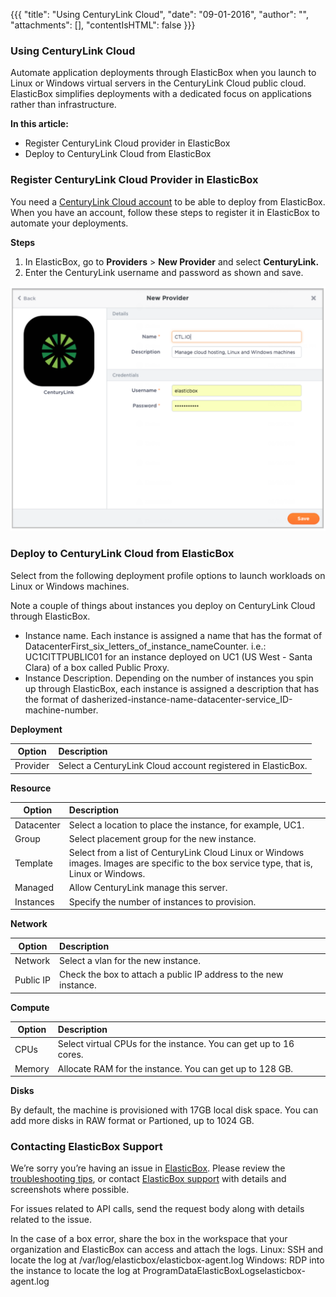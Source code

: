 {{{ "title": "Using CenturyLink Cloud",
"date": "09-01-2016",
"author": "",
"attachments": [],
"contentIsHTML": false
}}}


### Using CenturyLink Cloud

Automate application deployments through ElasticBox when you launch to Linux or Windows virtual servers in the CenturyLink Cloud public cloud. ElasticBox simplifies deployments with a dedicated focus on applications rather than infrastructure.

**In this article:**

* Register CenturyLink Cloud provider in ElasticBox
* Deploy to CenturyLink Cloud from ElasticBox

### Register CenturyLink Cloud Provider in ElasticBox

You need a [CenturyLink Cloud account](//www.ctl.io/) to be able to deploy from ElasticBox. When you have an account, follow these steps to register it in ElasticBox to automate your deployments.

**Steps**

1. In ElasticBox, go to **Providers** > **New Provider** and select **CenturyLink.**
2. Enter the CenturyLink username and password as shown and save.

![centurylink-add-provider-credentials-1.png](../images/ElasticBox/centurylink-add-provider-credentials-1.png)

### Deploy to CenturyLink Cloud from ElasticBox

Select from the following deployment profile options to launch workloads on Linux or Windows machines.

Note a couple of things about instances you deploy on CenturyLink Cloud through ElasticBox.

* Instance name. Each instance is assigned a name that has the format of DatacenterFirst_six_letters_of_instance_nameCounter. i.e.: UC1CITTPUBLIC01 for an instance deployed on UC1 (US West - Santa Clara) of a box called Public Proxy.
* Instance Description. Depending on the number of instances you spin up through ElasticBox, each instance is assigned a description that has the format of dasherized-instance-name-datacenter-service_ID-machine-number.

**Deployment**

| **Option**  |  **Description** |
|----------|:-----|
| Provider |  Select a CenturyLink Cloud account registered in ElasticBox. |

**Resource**

| **Option**  |  **Description** |
|----------|:-----|
| Datacenter | Select a location to place the instance, for example, UC1. |
| Group |	Select placement group for the new instance. |
| Template | Select from a list of CenturyLink Cloud Linux or Windows images. Images are specific to the box service type, that is, Linux or Windows. |
| Managed |	Allow CenturyLink manage this server. |
| Instances | Specify the number of instances to provision. |

**Network**

| **Option**  |  **Description** |
|----------|:-----|
| Network |	Select a vlan for the new instance. |
| Public IP	| Check the box to attach a public IP address to the new instance. |

**Compute**

| **Option**  |  **Description** |
|----------|:-----|
| CPUs | Select virtual CPUs for the instance. You can get up to 16 cores. |
| Memory | Allocate RAM for the instance. You can get up to 128 GB. |

**Disks**

By default, the machine is provisioned with 17GB local disk space. You can add more disks in RAW format or Partioned, up to 1024 GB.

### Contacting ElasticBox Support

We’re sorry you’re having an issue in [ElasticBox](//www.ctl.io/elasticbox/). Please review the [troubleshooting tips](./troubleshooting-tips.md), or contact [ElasticBox support](mailto:support@elasticbox.com) with details and screenshots where possible.

For issues related to API calls, send the request body along with details related to the issue.

In the case of a box error, share the box in the workspace that your organization and ElasticBox can access and attach the logs.
Linux: SSH and locate the log at /var/log/elasticbox/elasticbox-agent.log
Windows: RDP into the instance to locate the log at ProgramDataElasticBoxLogselasticbox-agent.log
